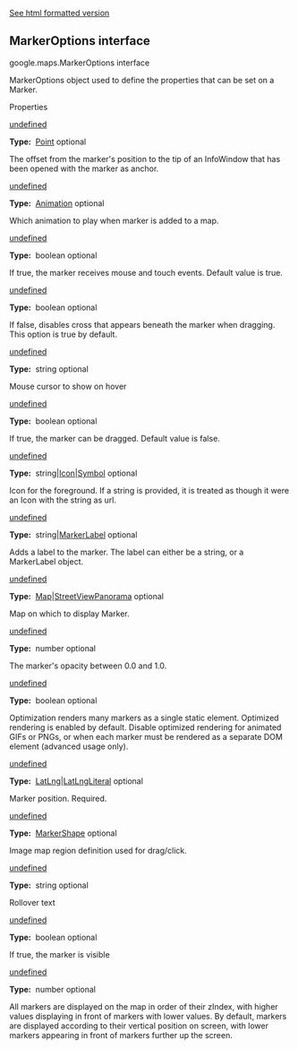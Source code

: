 [See html formatted version](https://huasofoundries.github.io/google-maps-documentation/MarkerOptions.html)

MarkerOptions interface
-----------------------

google.maps.MarkerOptions interface

MarkerOptions object used to define the properties that can be set on a Marker.

Properties

[undefined](#MarkerOptions.anchorPoint)

**Type:**  [Point](/maps/documentation/javascript/reference/3.40/coordinates#Point) optional

The offset from the marker's position to the tip of an InfoWindow that has been opened with the marker as anchor.

[undefined](#MarkerOptions.animation)

**Type:**  [Animation](/maps/documentation/javascript/reference/3.40/marker#Animation) optional

Which animation to play when marker is added to a map.

[undefined](#MarkerOptions.clickable)

**Type:**  boolean optional

If true, the marker receives mouse and touch events. Default value is true.

[undefined](#MarkerOptions.crossOnDrag)

**Type:**  boolean optional

If false, disables cross that appears beneath the marker when dragging. This option is true by default.

[undefined](#MarkerOptions.cursor)

**Type:**  string optional

Mouse cursor to show on hover

[undefined](#MarkerOptions.draggable)

**Type:**  boolean optional

If true, the marker can be dragged. Default value is false.

[undefined](#MarkerOptions.icon)

**Type:**  string|[Icon](/maps/documentation/javascript/reference/3.40/marker#Icon)|[Symbol](/maps/documentation/javascript/reference/3.40/marker#Symbol) optional

Icon for the foreground. If a string is provided, it is treated as though it were an Icon with the string as url.

[undefined](#MarkerOptions.label)

**Type:**  string|[MarkerLabel](/maps/documentation/javascript/reference/3.40/marker#MarkerLabel) optional

Adds a label to the marker. The label can either be a string, or a MarkerLabel object.

[undefined](#MarkerOptions.map)

**Type:**  [Map](/maps/documentation/javascript/reference/3.40/map#Map)|[StreetViewPanorama](/maps/documentation/javascript/reference/3.40/street-view#StreetViewPanorama) optional

Map on which to display Marker.

[undefined](#MarkerOptions.opacity)

**Type:**  number optional

The marker's opacity between 0.0 and 1.0.

[undefined](#MarkerOptions.optimized)

**Type:**  boolean optional

Optimization renders many markers as a single static element. Optimized rendering is enabled by default. Disable optimized rendering for animated GIFs or PNGs, or when each marker must be rendered as a separate DOM element (advanced usage only).

[undefined](#MarkerOptions.position)

**Type:**  [LatLng](/maps/documentation/javascript/reference/3.40/coordinates#LatLng)|[LatLngLiteral](/maps/documentation/javascript/reference/3.40/coordinates#LatLngLiteral) optional

Marker position. Required.

[undefined](#MarkerOptions.shape)

**Type:**  [MarkerShape](/maps/documentation/javascript/reference/3.40/marker#MarkerShape) optional

Image map region definition used for drag/click.

[undefined](#MarkerOptions.title)

**Type:**  string optional

Rollover text

[undefined](#MarkerOptions.visible)

**Type:**  boolean optional

If true, the marker is visible

[undefined](#MarkerOptions.zIndex)

**Type:**  number optional

All markers are displayed on the map in order of their zIndex, with higher values displaying in front of markers with lower values. By default, markers are displayed according to their vertical position on screen, with lower markers appearing in front of markers further up the screen.